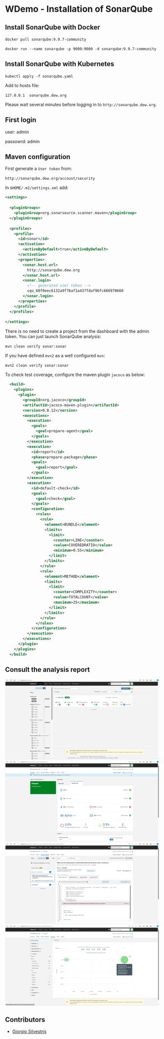 # WDemo - Installation of SonarQube

## Install SonarQube with Docker

`docker pull sonarqube:9.9.7-community`

`docker run --name sonarqube -p 9000:9000 -d sonarqube:9.9.7-community`

## Install SonarQube with Kubernetes

`kubectl apply -f sonarqube.yaml`

Add to hosts file:

`127.0.0.1  sonarqube.dew.org`

Please wait several minutes before logging in to `http://sonarqube.dew.org`.

## First login

user: admin

passowrd: admin

## Maven configuration

First generate a `User token` from:

`http://sonarqube.dew.org/account/security`

In `$HOME/.m2/settings.xml` add:

```xml
<settings>
  
  <pluginGroups>
    <pluginGroup>org.sonarsource.scanner.maven</pluginGroup>
  </pluginGroups>
  
  <profiles>
    <profile>
      <id>sonar</id>
      <activation>
        <activeByDefault>true</activeByDefault>
      </activation>
      <properties>
        <sonar.host.url>
          http://sonarqube.dew.org
        </sonar.host.url>
        <sonar.login>
          <!-- generated user token -->
          squ_68f0eec6132a9f76af1a437fdaf96fc666970660
        </sonar.login>
      </properties>
    </profile>
  </profiles>

</settings>
```

There is no need to create a project from the dashboard with the admin token. You can just launch SonarQube analysis:

`mvn clean verify sonar:sonar`

If you have defined `mvn2` as a well configured `mvn`:

`mvn2 clean verify sonar:sonar`

To check test coverage, configure the maven plugin `jacoco` as below:

```xml
  <build>
    <plugins>
      <plugin>
        <groupId>org.jacoco</groupId>
        <artifactId>jacoco-maven-plugin</artifactId>
        <version>0.8.12</version>
        <executions>
          <execution>
            <goals>
              <goal>prepare-agent</goal>
            </goals>
          </execution>
          <execution>
            <id>report</id>
            <phase>prepare-package</phase>
            <goals>
              <goal>report</goal>
            </goals>
          </execution>
          <execution>
            <id>default-check</id>
            <goals>
              <goal>check</goal>
            </goals>
            <configuration>
              <rules>
                <rule>
                  <element>BUNDLE</element>
                  <limits>
                    <limit>
                      <counter>LINE</counter>
                      <value>COVEREDRATIO</value>
                      <minimum>0.55</minimum>
                    </limit>
                  </limits>
                </rule>
                <rule>
                  <element>METHOD</element>
                  <limits>
                    <limit>
                      <counter>COMPLEXITY</counter>
                      <value>TOTALCOUNT</value>
                      <maximum>25</maximum>
                    </limit>
                  </limits>
                </rule>
              </rules>
            </configuration>
          </execution>
        </executions>
      </plugin>
    </plugins>
  </build>
```

## Consult the analysis report

![00](sonarqube_00.png)
![01](sonarqube_01.png)
![02](sonarqube_02.png)
![03](sonarqube_03.png)

## Contributors

* [Giorgio Silvestris](https://github.com/giosil)
